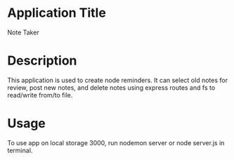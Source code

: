 # Application Title

Note Taker

# Description

This application is used to create node reminders. It can select old notes for review, post new notes, and delete notes using express routes and fs to read/write from/to file.

# Usage

To use app on local storage 3000, run nodemon server or node server.js in terminal.